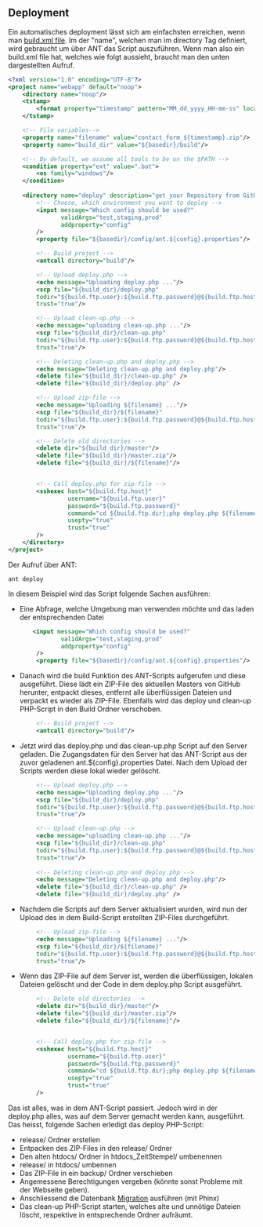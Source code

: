 ## Deployment
Ein automatisches deployment lässt sich am einfachsten erreichen, wenn man [build.xml file](/de/http/**github.com/D4rkMindz/contact_form/blob/master/build.xml). Im der "name", welchen man im directory Tag definiert, wird gebraucht um über ANT das Script auszuführen. Wenn man also ein build.xml file hat, welches wie folgt aussieht, braucht man den unten dargestellten Aufruf.
```xml
<?xml version="1.0" encoding="UTF-8"?>
<project name="webapp" default="noop">
    <directory name="noop"/>
    <tstamp>
        <format property="timestamp" pattern="MM_dd_yyyy_HH-mm-ss" locale="de, DE"/>
    </tstamp>

    <!-- File variables-->
    <property name="filename" value="contact_form_${timestamp}.zip"/>
    <property name="build_dir" value="${basedir}/build"/>

    <!-- By default, we assume all tools to be on the $PATH -->
    <condition property="ext" value=".bat">
        <os family="windows"/>
    </condition>
    
    <directory name="deploy" description="get your Repository from GitHub to your build folder">
        <!-- Choose, which environment you want to deploy -->
        <input message="Which config should be used?"
               validArgs="test,staging,prod"
               addproperty="config"
        />
        <property file="${basedir}/config/ant.${config}.properties"/>

        <!-- Build project -->
        <antcall directory="build"/>

        <!-- Upload deploy.php -->
        <echo message="Uploading deploy.php ..."/>
        <scp file="${build_dir}/deploy.php"
        todir="${build.ftp.user}:${build.ftp.password}@${build.ftp.host}:${build.ftp.dir}"
        trust="true"/>

        <!-- Upload clean-up.php -->
        <echo message="uploading clean-up.php ..."/>
        <scp file="${build_dir}/clean-up.php"
        todir="${build.ftp.user}:${build.ftp.password}@${build.ftp.host}:${build.ftp.dir}"
        trust="true"/>

        <!-- Deleting clean-up.php and deploy.php -->
        <echo message="Deleting clean-up.php and deploy.php"/>
        <delete file="${build_dir}/clean-up.php" />
        <delete file="${build_dir}/deploy.php" />

        <!-- Upload zip-file -->
        <echo message="Uploading ${filename} ..."/>
        <scp file="${build_dir}/${filename}"
        todir="${build.ftp.user}:${build.ftp.password}@${build.ftp.host}:${build.ftp.dir}"
        trust="true"/>

        <!-- Delete old directories -->
        <delete dir="${build_dir}/master"/>
        <delete file="${build_dir}/master.zip"/>
        <delete file="${build_dir}/${filename}"/>


        <!-- Call deploy.php for zip-file -->
        <sshexec host="${build.ftp.host}"
                 username="${build.ftp.user}"
                 password="${build.ftp.password}"
                 command="cd ${build.ftp.dir};php deploy.php ${filename}"
                 usepty="true"
                 trust="true"
        />
    </directory>
</project>
```



Der Aufruf über ANT:
```
ant deploy
```



In diesem Beispiel wird das Script folgende Sachen ausführen:


   - Eine Abfrage, welche Umgebung man verwenden möchte und das laden der entsprechenden Datei


```xml
       <input message="Which config should be used?"
               validArgs="test,staging,prod"
               addproperty="config"
        />
        <property file="${basedir}/config/ant.${config}.properties"/>
```
   - Danach wird die build Funktion des ANT-Scripts aufgerufen und diese ausgeführt. Diese lädt ein ZIP-File des aktuellen Masters von GitHub herunter, entpackt dieses, entfernt alle überflüssigen Dateien und verpackt es wieder als ZIP-File. Ebenfalls wird das deploy und clean-up PHP-Script in den Build Ordner verschoben.
```xml
        <!-- Build project -->
        <antcall directory="build"/>
```
   - Jetzt wird das deploy.php und das clean-up.php Script auf den Server geladen. Die Zugangsdaten für den Server hat das ANT-Script aus der zuvor geladenen ant.${config}.properties Datei. Nach dem Upload der Scripts werden diese lokal wieder gelöscht.
```xml
        <!-- Upload deploy.php -->
        <echo message="Uploading deploy.php ..."/>
        <scp file="${build_dir}/deploy.php"
        todir="${build.ftp.user}:${build.ftp.password}@${build.ftp.host}:${build.ftp.dir}"
        trust="true"/>

        <!-- Upload clean-up.php -->
        <echo message="uploading clean-up.php ..."/>
        <scp file="${build_dir}/clean-up.php"
        todir="${build.ftp.user}:${build.ftp.password}@${build.ftp.host}:${build.ftp.dir}"
        trust="true"/>
        
        <!-- Deleting clean-up.php and deploy.php -->
        <echo message="Deleting clean-up.php and deploy.php"/>
        <delete file="${build_dir}/clean-up.php" />
        <delete file="${build_dir}/deploy.php" />
```
   - Nachdem die Scripts auf dem Server aktualisiert wurden, wird nun der Upload des in dem Build-Script erstellten ZIP-Files durchgeführt.
```xml
        <!-- Upload zip-file -->
        <echo message="Uploading ${filename} ..."/>
        <scp file="${build_dir}/${filename}"
        todir="${build.ftp.user}:${build.ftp.password}@${build.ftp.host}:${build.ftp.dir}"
        trust="true"/>
```
   - Wenn das ZIP-File auf dem Server ist, werden die überflüssigen, lokalen Dateien gelöscht und der Code in dem deploy.php Script ausgeführt.
```xml
        <!-- Delete old directories -->
        <delete dir="${build_dir}/master"/>
        <delete file="${build_dir}/master.zip"/>
        <delete file="${build_dir}/${filename}"/>


        <!-- Call deploy.php for zip-file -->
        <sshexec host="${build.ftp.host}"
                 username="${build.ftp.user}"
                 password="${build.ftp.password}"
                 command="cd ${build.ftp.dir};php deploy.php ${filename}"
                 usepty="true"
                 trust="true"
        />
```



Das ist alles, was in dem ANT-Script passiert. Jedoch wird in der deploy.php alles, was auf dem Server gemacht werden kann, ausgeführt. Das heisst, folgende Sachen erledigt das deploy PHP-Script:
  - release/ Ordner erstellen
  - Entpacken des ZIP-Files in den release/ Ordner
  - Den alten htdocs/ Ordner in htdocs_ZeitStempel/ umbenennen
  - release/ in htdocs/ umbennen
  - Das ZIP-File in ein backup/ Ordner verschieben
  - Angemessene Berechtigungen vergeben (könnte sonst Probleme mit der Webseite geben).
  - Anschliessend die Datenbank [Migration](/de/wiki/divers/database_migration) ausführen (mit Phinx)
  - Das clean-up PHP-Script starten, welches alte und unnötige Dateien löscht, respektive in entsprechende Ordner aufräumt.
